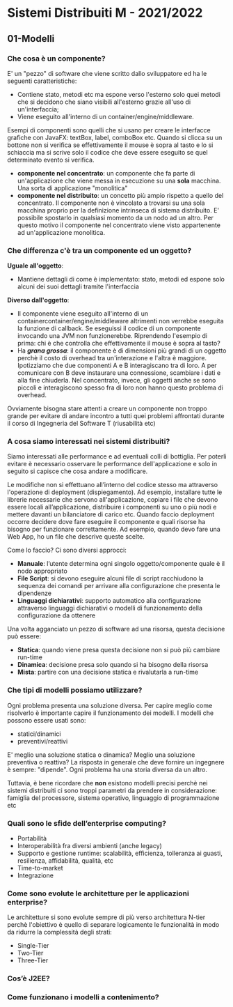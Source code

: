 # Sistemi Distribuiti M - 2021/2022

## 01-Modelli

### Che cosa è un componente?
E' un "pezzo" di software che viene scritto dallo sviluppatore ed ha le seguenti caratteristiche:
- Contiene stato, metodi etc ma espone verso l'esterno solo quei metodi che si decidono che siano visibili all'esterno grazie all'uso di un'interfaccia;
- Viene eseguito all'interno di un container/engine/middleware.

Esempi di componenti sono quelli che si usano per creare le interfacce grafiche con JavaFX: textBox, label, comboBox etc. Quando si clicca su un bottone non si verifica se effettivamente il mouse è sopra al tasto e lo si schiaccia ma si scrive solo il codice che deve essere eseguito se quel determinato evento si verifica.

- **componente nel concentrato**: un componente che fa parte di un'applicazione che viene messa in esecuzione su una **sola** macchina. Una sorta di applicazione "monolitica"
- **componente nel distribuito**: un concetto più ampio rispetto a quello del concentrato. Il componente non è vincolato a trovarsi su una sola macchina proprio per la definizione intrinseca di sistema distribuito. E' possibile spostarlo in qualsiasi momento da un nodo ad un altro. Per questo motivo il componente nel concentrato viene visto appartenente ad un'applicazione monolitica.

### Che differenza c'è tra un componente ed un oggetto?
**Uguale all'oggetto**:
- Mantiene dettagli di come è implementato: stato, metodi ed espone solo alcuni dei suoi dettagli tramite l'interfaccia

**Diverso dall'oggetto**:
- Il componente viene eseguito all'interno di un containercontainer/engine/middleware altrimenti non verrebbe eseguita la funzione di callback. Se eseguissi il codice di un componente invocando una JVM non funzionerebbe. Riprendendo l'esempio di prima: chi è che controlla che effettivamente il mouse è sopra al tasto?
- Ha ***grana grossa***: il componente è di dimensioni più grandi di un oggetto perchè il costo di overhead tra un'interazione e l'altra è maggiore. Ipotizziamo che due componenti A e B interagiscano tra di loro. A per comunicare con B deve instaurare una connessione, scambiare i dati e alla fine chiuderla. Nel concentrato, invece, gli oggetti anche se sono piccoli e interagiscono spesso fra di loro non hanno questo problema di overhead.

Ovviamente bisogna stare attenti a creare un componente non troppo grande per evitare di andare incontro a tutti quei problemi affrontati durante il corso di Ingegneria del Software T (riusabilità etc)

### A cosa siamo interessati nei sistemi distribuiti?
Siamo interessati alle performance e ad eventuali colli di bottiglia. Per poterli evitare è necessario osservare le performance dell'applicazione e solo in seguito si capisce che cosa andare a modificare.

Le modifiche non si effettuano all’interno del codice stesso ma attraverso l'operazione di deployment (dispiegamento). Ad esempio, installare tutte le librerie necessarie che servono all'applicazione, copiare i file che devono essere locali all’applicazione, distribuire i componenti su uno o più nodi e mettere davanti un bilanciatore di carico etc.
Quando faccio deployment occorre decidere dove fare eseguire il componente e quali risorse ha bisogno per funzionare correttamente. Ad esempio, quando devo fare una Web App, ho un file che descrive queste scelte.

Come lo faccio? Ci sono diversi approcci:
- **Manuale**: l’utente determina ogni singolo oggetto/componente quale è il nodo appropriato
- **File Script**: si devono eseguire alcuni file di script racchiudono la sequenza dei comandi per arrivare alla configurazione che presenta le dipendenze
- **Linguaggi dichiarativi**: supporto automatico alla configurazione attraverso linguaggi dichiarativi o modelli di funzionamento della configurazione da ottenere

Una volta agganciato un pezzo di software ad una risorsa, questa decisione può essere:
- **Statica**: quando viene presa questa decisione non si può più cambiare run-time
- **Dinamica**: decisione presa solo quando si ha bisogno della risorsa
- **Mista**: partire con una decisione statica e rivalutarla a run-time

### Che tipi di modelli possiamo utilizzare?
Ogni problema presenta una soluzione diversa. Per capire meglio come risolverlo è importante capire il funzionamento dei modelli.
I modelli che possono essere usati sono:
- statici/dinamici
- preventivi/reattivi

E' meglio una soluzione statica o dinamica? Meglio una soluzione preventiva o reattiva? La risposta in generale che deve fornire un ingegnere è sempre: "dipende". Ogni problema ha una storia diversa da un altro.

Tuttavia, è bene ricordare che **non** esistono modelli precisi perchè nei sistemi distribuiti ci sono troppi parametri da prendere in considerazione: famiglia del processore, sistema operativo, linguaggio di programmazione etc

### Quali sono le sfide dell’enterprise computing?
- Portabilità
- Interoperabilità fra diversi ambienti (anche legacy)
- Supporto e gestione runtime: scalabilità, efficienza, tolleranza ai guasti, resilienza, affidabilità, qualità, etc
- Time-to-market
- Integrazione

### Come sono evolute le architetture per le applicazioni enterprise?
Le architetture si sono evolute sempre di più verso architettura N-tier perchè l'obiettivo è quello di separare logicamente le funzionalità in modo da ridurre la complessità degli strati:
- Single-Tier
- Two-Tier
- Three-Tier

### Cos’è J2EE?

### Come funzionano i modelli a contenimento?
